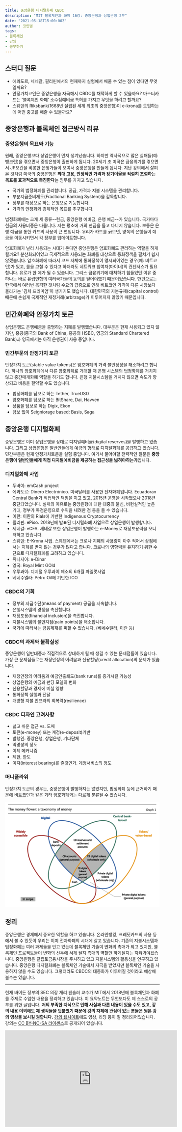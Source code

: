 ```yaml
---
title: 중앙은행 디지털화폐 CBDC
description: "MIT 블록체인과 화폐 16강: 중앙은행과 상업은행 2부"
date: "2021-05-18T15:00:00Z"
author: 코인별
tags: 
- 블록체인
- 강의
- 공부하기
---
```


## 스터디 질문
- 에콰도르, 세네갈, 필리핀에서의 현재까지 실험에서 배울 수 있는 점이 있다면 무엇일까요?
- 안정가치코인은 중앙은행을 자극해서 CBDC를 채택하게 할 수 있을까요? 마스터카드는 '블록체인 화폐' 소수점예비금 특허를 가지고 무엇을 하려고 할까요?
- 스웨덴의 Riksbank(1668년 설립된 세계 최초의 중앙은행)이 e-krona를 도입하는데 어떤 충고를 해줄 수 있을까요?

## 중앙은행과 블록체인 접근방식 리뷰

### 중앙은행의 목표와 기능
원래, 중앙은행보다 상업은행이 먼저 생겨났습니다. 하지만 역사적으로 많은 실패들(예: 뱅크런)을 겪으면서 중앙은행이 출현하게 됩니다. 20세기 초 미국은 금융위기를 겪으면서 JP모건을 비롯한 은행가들이 모여서 중앙은행을 만들게 됩니다. 지난 강의에서 살펴본 것처럼 미국의 중앙은행은 **최대 고용, 안정적인 가격과 장기이율을 적절히 조절하는 목표를 효과적으로 촉진한다**는 임무를 가지고 있습니다.

- 국가의 법정화폐를 관리합니다. 공급, 가격과 지불 시스템을 관리합니다.
- 부분지급준비제도(Fractional Banking System)을 감독합니다.
- 정부를 대상으로 하는 은행으로 기능합니다.
- 가격의 안정화와 경제적인 목표를 추구합니다.

법정화폐에는 크게 세 종류--현금, 중앙은행 예비금, 은행 예금--가 있습니다. 국가마다 현금의 사용비중은 다릅니다. 저는 평소에 거의 현금을 들고 다니지 않습니다. 보통은 은행 예금을 통한 카드의 사용이 큰 편입니다. 우리가 카드를 긁으면, 양쪽의 은행들이 예금을 이동시키면서 각 장부를 업데이트합니다.

암호화폐가 널리 사용되는 시대가 온다면 중앙은행은 암호화폐도 관리하는 역할을 하게 될까요? 분산화되어있고 국제적으로 사용되는 화폐를 대상으로 통화정책을 펼치기 쉽지 않겠습니다. 암호화폐에 따라서 코드 자체에 통화정책이 명시되어있는 경우(예: 비트코인)가 있고, 룰을 고칠 수 있다고 하더라도 네트워크 참여자(마이너)의 컨센서스가 필요합니다. 유로가 한 예가 될 수 있습니다. 그리스 금융위기에 대처하기 힘들었던 이유 중 하나는 바로 유럽연합의 여러국가들의 동의를 얻어야했기 때문이었습니다. 한편으로는 한국에서 여러번 목격한 것처럼 수요의 급증으로 인해 비트코인 가격이 다른 시장보다 올라가는 '김치 프리미엄'이 생기기도 했습니다. 대한민국의 자본규제(capital control) 때문에 손쉽게 국제적인 재정거래(arbitrage)가 이루어지지 않았기 때문입니다. 

## 민간화폐와 안정가치 토큰
상업은행도 은행예금을 증명하는 지폐를 발행했습니다. 대부분은 현재 사용되고 있지 않지만, 홍콩(중국의 Bank of China, 홍콩의 HSBC, 영궁의 Standard Chartered Bank)과 영국에서는 아직 은행권이 사용 중입니다.

### 민간부문의 안정가치 토큰
안정가치 토큰(stable value tokens)은 암호화폐의 가격 불안정성을 해소하려고 합니다. 하나의 암호화폐에서 다른 암호화폐로 거래할 때 은행 시스템의 법정화폐를 거치지 않고 중간매개화폐 역할을 하기도 합니다. 은행 지불시스템을 거치지 않으면 속도가 향상되고 비용을 절약할 수도 있습니다.

- 법정화폐를 담보로 하는 Tether, TrueUSD
- 암호화폐를 담보로 하는 BitShare, Dai, Havven
- 상품을 담보로 하는 Digix, Ekon
- 담보 없이 Seigniorage based: Basis, Saga

## 중앙은행 디지털화폐
중앙은행은 이미 상업은행을 상대로 디지털예비금(digital reserves)을 발행하고 있습니다. 그리고 상업은행은 일반인들에게 예금의 형태로 디지털화폐를 공급하고 있습니다. 민간부문은 현재 안정가치토큰을 실험 중입니다. 여기서 물어야할 전략적인 질문은 **중앙은행이 일반인들에게 직접 디지털예비금을 제공하는 접근성을 넓혀야하는가**입니다.

### 디지털화폐 사업
- 두바이: emCash project
- 에콰도르: Dinero Electrónico. 미국달러를 사용한 전자화폐입니다. Ecuadoran Central Bank가 직접적인 책임을 지고 있고, 2015년 운영을 시작했으나 2018년 중단되었습니다. 실패의 이유로는 중앙은행에 대한 대중의 불신, 비현실적인 높은 기대, 정부가 독점운영으로 수익을 내려한 점 등을 들 수 있습니다.
- 이란: 이란의 Rials에 기반한 Indigenous Cryptocurrency
- 필리핀: ePiso. 2018년에 발표된 디지털화폐 사업으로 상업은행이 발행합니다. 
- 세네갈: eCFA. 세네갈 또한 상업은행이 발행하는 e-Money로 재정포용력을 모니터하고 있습니다.
- 스웨덴: E-Krona 사업. 스웨덴에서는 크로나 지폐의 사용량이 아주 적어서 상점에서는 지폐를 받지 않는 경우가 많다고 합니다. 크로나의 영향력을 유지하기 위한 수단으로 디지털화폐를 고려하고 있습니다.
- 튀니지아: e-Dinar
- 영국: Royal Mint GOld
- 우루과이: 디지털 우루과이 페소의 6개월 파일럿사업
- 베네수엘라: Petro Oil에 기반한 ICO

### CBDC의 기회
- 정부의 지급수단(means of payment) 공급을 지속합니다.
- 은행시스템의 경쟁을 촉진합니다.
- 재정포용(financial inclusion)을 촉진합니다.
- 지불시스템의 불만지점(pain points)을 해소합니다.
- 국가에 따라서는 금융제재를 피할 수 있습니다. (베네수엘라, 이란 등)

### CBDC의 과제와 불확실성
중앙은행이 일반대중과 직접적으로 상대하게 될 때 생길 수 있는 문제점들이 있습니다. 가장 큰 문제점들로는 재정안정의 어려움과 신용할당(credit allocation)의 문제가 있습니다.

- 재정안정의 어려움과 예금인출쇄도(bank runs)를 증가시킬 가능성
- 상업은행의 예금과 펀딩 모델의 변화
- 신용할당과 경제에 미칠 영향
- 통화정책 실행과 전달
- 개방형 지불 인프라의 회복력(resilience)

### CBDC 디자인 고려사항
- 넓고 쉬운 접근 vs. 도매
- 토큰(e-money) 또는 계정(e-deposit)기반
- 발행인: 중앙은행, 상업은행, 기타단체
- 익명성의 정도
- 이체 메커니즘
- 제한, 한도
- 이자(interest bearing)를 줄것인가. 계정서비스의 정도

### 머니플라워
안정가치 토큰의 경우는, 중앙은행이 발행하지는 않았지만, 법정화폐 등에 근거하기 때문에 비트코인과 같은 기타 암호화폐와는 다르게 분류될 수 있습니다.

![money flower graph](./money-flower.png "머니플라워, 출처: https://www.bis.org/publ/bppdf/bispap101.pdf")

## 정리
중앙은행은 경제에서 중요한 역할을 하고 있습니다. 온라인뱅킹, 크레딧카드의 사용 등에서 볼 수 있듯이 우리는 이미 전자화폐의 시대에 살고 있습니다. 기존의 지불시스템과 법정화폐는 여러 과제들을 안고 있는데 블록체인 기술이 변화의 촉매가 되고 있지만, 블록체인 프로젝트들이 변화의 선두에 서게 될지 촉매의 역할만 하게될지는 지켜봐야겠습니다. 중앙은행은 클립토금융시장을 주시하고 있고 지불시스템의 활용성을 연구하고 있습니다. 중앙은행 디지털화폐는 블록체인 기술에서 자극을 받았지만 블록체인 기술을 사용하지 않을 수도 있습니다. 그렇더라도 CBDC의 대중화가 이루어질 것이라고 예상해 볼수는 있습니다.

---
현재 바이든 정부의 SEC 의장 개리 겐슬러 교수가 MIT에서 2018년에 블록체인과 화폐를 주제로 수업한 내용을 정리하고 있습니다. 이 요약노트는 무엇보다도 제 스스로의 공부를 위한 글입니다. **저의 부족한 지식으로 인해 사실과 다른 내용이 있을 수도 있고, 강의 내용 이외에도 제 생각들을 덧붙였기 때문에 강의 자체에 관심이 있는 분들은 원본 강의 영상을 보시길 권합니다.** [강의 웹사이트](https://ocw.mit.edu/courses/sloan-school-of-management/15-s12-blockchain-and-money-fall-2018/video-lectures/)에도 영상, 리딩 등이 잘 정리되어있습니다. 강의는 [CC BY-NC-SA 라이센스](https://creativecommons.org/licenses/by-nc-sa/4.0/)로 공개되어 있습니다.

<iframe width="560" height="315" src="https://www.youtube.com/embed/uNqMBBbb6UI" title="YouTube video player" frameborder="0" allow="accelerometer; autoplay; clipboard-write; encrypted-media; gyroscope; picture-in-picture" allowfullscreen></iframe>